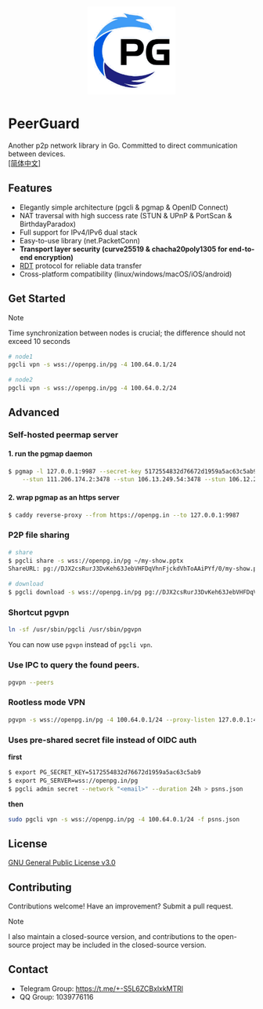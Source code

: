<p align="center">
    <img src="peermap/ui/src/assets/logo.png" width="180" />
</p>

# PeerGuard

Another p2p network library in Go. Committed to direct communication between devices.  
[[简体中文]](https://github.com/sigcn/pg/blob/main/README_zh_CN.md)

## Features

- Elegantly simple architecture (pgcli & pgmap & OpenID Connect)
- NAT traversal with high success rate (STUN & UPnP & PortScan & BirthdayParadox)
- Full support for IPv4/IPv6 dual stack
- Easy-to-use library (net.PacketConn)
- **Transport layer security (curve25519 & chacha20poly1305 for end-to-end encryption)**
- [RDT](https://github.com/sigcn/pg/tree/main/rdt) protocol for reliable data transfer
- Cross-platform compatibility (linux/windows/macOS/iOS/android)

## Get Started

> [!NOTE]
> Time synchronization between nodes is crucial; the difference should not exceed 10 seconds

```sh
# node1
pgcli vpn -s wss://openpg.in/pg -4 100.64.0.1/24
```

```sh
# node2
pgcli vpn -s wss://openpg.in/pg -4 100.64.0.2/24
```

## Advanced

### Self-hosted peermap server

#### 1. run the pgmap daemon

```sh
$ pgmap -l 127.0.0.1:9987 --secret-key 5172554832d76672d1959a5ac63c5ab9 \
    --stun 111.206.174.2:3478 --stun 106.13.249.54:3478 --stun 106.12.251.52:3478 --stun 106.12.251.31:3478
```

#### 2. wrap pgmap as an https server

```sh
$ caddy reverse-proxy --from https://openpg.in --to 127.0.0.1:9987
```

### P2P file sharing

```sh
# share
$ pgcli share -s wss://openpg.in/pg ~/my-show.pptx
ShareURL: pg://DJX2csRurJ3DvKeh63JebVHFDqVhnFjckdVhToAAiPYf/0/my-show.pptx
```

```sh
# download
$ pgcli download -s wss://openpg.in/pg pg://DJX2csRurJ3DvKeh63JebVHFDqVhnFjckdVhToAAiPYf/0/my-show.pptx
```

### Shortcut pgvpn

```sh
ln -sf /usr/sbin/pgcli /usr/sbin/pgvpn
```

You can now use `pgvpn` instead of `pgcli vpn`.

### Use IPC to query the found peers.

```sh
pgvpn --peers
```

### Rootless mode VPN

```sh
pgvpn -s wss://openpg.in/pg -4 100.64.0.1/24 --proxy-listen 127.0.0.1:4090 --forward tcp://127.0.0.1:80 --forward udp://8.8.8.8:53
```

### Uses pre-shared secret file instead of OIDC auth

**first**

```sh
$ export PG_SECRET_KEY=5172554832d76672d1959a5ac63c5ab9
$ export PG_SERVER=wss://openpg.in/pg
$ pgcli admin secret --network "<email>" --duration 24h > psns.json
```

**then**

```sh
sudo pgcli vpn -s wss://openpg.in/pg -4 100.64.0.1/24 -f psns.json
```

## License

[GNU General Public License v3.0](https://github.com/sigcn/pg/blob/main/LICENSE)

## Contributing

Contributions welcome! Have an improvement? Submit a pull request.

> [!NOTE]
> I also maintain a closed-source version, and contributions to the open-source project may be included in the closed-source version.

## Contact

- Telegram Group: https://t.me/+-S5L6ZCBxlxkMTRl
- QQ Group: 1039776116
